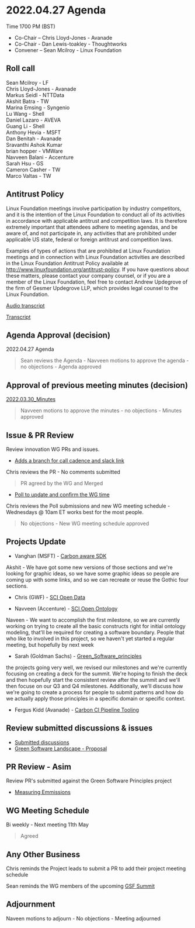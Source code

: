 # 2022.04.27 Agenda

Time 1700 PM (BST)

- Co-Chair – Chris Lloyd-Jones - Avanade
- Co-Chair - Dan Lewis-toakley - Thoughtworks
- Convener – Sean Mcilroy - Linux Foundation
  
## Roll call
Sean Mcilroy - LF <br>
Chris Lloyd-Jones - Avanade<br>
Markus Seidl - NTTData<br>
Akshit Batra - TW<br>
Marina Emsing - Syngenio<br>
Lu Wang - Shell<br>
Daniel Lazaro - AVEVA<br>
Guang Li - Shell<br>
Anthony Hevia - MSFT<br>
Dan Benitah - Avanade<br>
Sravanthi Ashok Kumar<br>
brian hopper - VMWare<br>
Navveen Balani - Accenture<br>
Sarah Hsu - GS<br>
Cameron Casher - TW<br>
Marco Valtas - TW<br>

  
## Antitrust Policy
Linux Foundation meetings involve participation by industry competitors, and it is the intention of the Linux Foundation to conduct 
all of its activities in accordance with applicable antitrust and competition laws. 
It is therefore extremely important that attendees adhere to meeting agendas, and be aware of, and not participate in, any activities 
that are prohibited under applicable US state, federal or foreign antitrust and competition laws.

Examples of types of actions that are prohibited at Linux Foundation meetings and in connection with Linux Foundation activities are 
described in the Linux Foundation Antitrust Policy available at http://www.linuxfoundation.org/antitrust-policy. 
If you have questions about these matters, please contact your company counsel, or if you are a member of the Linux Foundation, 
feel free to contact Andrew Updegrove of the firm of Gesmer Updegrove LLP, which provides legal counsel to the Linux Foundation.

[Audio transcript](https://docs.google.com/document/d/128Oab0bhyyziQKDCpJMkKpCg9EAbSueR/edit?usp=sharing&ouid=109189016904402965838&rtpof=true&sd=true)

[Transcript](https://docs.google.com/document/d/128Oab0bhyyziQKDCpJMkKpCg9EAbSueR/edit?usp=sharing&ouid=109189016904402965838&rtpof=true&sd=true)

## Agenda Approval (decision) 
2022.04.27 Agenda

> Sean reviews the Agenda - Navveen motions to approve the agenda - no objections - Agenda approved
  
## Approval of previous meeting minutes (decision)
[2022.03.30_Minutes](https://github.com/Green-Software-Foundation/opensource_wg/blob/main/Agenda_Minutes/2022.03.30_Agenda.md)

> Navveen motions to approve the minutes - no objections - Minutes approved

## Issue & PR Review
Review innovation WG PRs and issues.

- [Adds a branch for call cadence and slack link](https://github.com/Green-Software-Foundation/innovation_wg/pull/28)

Chris reviews the PR - No comments submitted

> PR agreed by the WG and Merged

- [Poll to update and confirm the WG time](https://github.com/Green-Software-Foundation/innovation_wg/issues/26)

Chris reviews the Poll submissions and new WG meeting schedule - Wednesdays @ 10am ET works best for the most people.

> No objections - New WG meeting schedule approved

## Projects Update

- Vanghan (MSFT) - [Carbon aware SDK](https://github.com/Green-Software-Foundation/carbon-aware-sdk)

Akshit - We have got some new versions of those sections and we're looking for graphic ideas, so we have some graphic ideas so people are coming up with some links, and so we can recreate or reuse the Gothic four sections.

- Chris (GWF) - [SCI Open Data](https://github.com/Green-Software-Foundation/sci-data)

- Navveen (Accenture) - [SCI Open Ontology](https://docs.google.com/document/d/1wPIMHOGxvaDH743CT0upf2AVR9pXwl6v/edit?usp=sharing&ouid=109368751668006670411&rtpof=true&sd=true)

Naveen - We want to accomplish the first milestone, so we are currently working on trying to create all the basic constructs right for initial ontology modeling, that'll be required for creating a software boundary. People that who like to involved in this project, so we haven't yet started a regular meeting, but hopefully by next week

- Sarah (Goldman Sachs) - [Green_Software_principles](https://github.com/Green-Software-Foundation/Green_Software_principles)

the projects going very well, we revised our milestones and we're currently focusing on creating a deck for the summit. We're hoping to finish the deck and then hopefully start the consistent review after the summit and we'll then focuse on our Q3 and Q4 milestones. Additionally, we'll discuss how we're going to create a process for people to submit patterns and how do we actually apply those principles in a specific domain or specific context.

- Fergus Kidd (Avanade) - [Carbon CI Pipeline Tooling](https://github.com/Green-Software-Foundation/Carbon_CI_Pipeline_Tooling)

## Review submitted discussions & issues

- [Submitted discussions](https://github.com/Green-Software-Foundation/innovation_wg/discussions)
- [Green Software Landscape - Proposal](https://github.com/Green-Software-Foundation/innovation_wg/issues/15)

## PR Review - Asim

Review PR's submitted against the Green Software Principles project

- [Measuring Emmissions](https://github.com/Green-Software-Foundation/green-software-principles/pull/50)

## WG Meeting Schedule

Bi weekly - Next meeting 11th May
> Agreed

## Any Other Business

Chris reminds the Project leads to submit a PR to add their project meeting schedule

Sean reminds the WG members of the upcoming [GSF Summit](https://greensoftware.foundation/)

## Adjournment

Naveen motions to adjourn - No objections - Meeting adjourned
